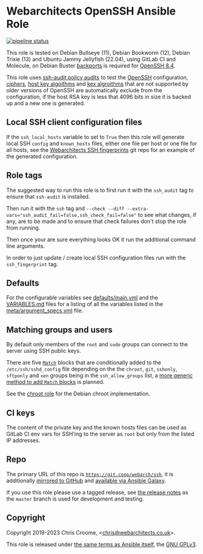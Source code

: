 # Webarchitects OpenSSH Ansible Role

[![pipeline status](https://git.coop/webarch/ssh/badges/master/pipeline.svg)](https://git.coop/webarch/ssh/-/commits/master)

This role is tested on Debian Bullseye (11), Debian Bookworm (12), Debian Trixie (13) and Ubuntu Jammy Jellyfish (22.04), using GitLab CI and Molecule, on Debian Buster [backports](https://backports.debian.org/) is required for [OpenSSH 8.4](https://packages.debian.org/buster-backports/openssh-server).

This role uses [ssh-audit policy audits](https://github.com/jtesta/ssh-audit#server-policy-audit-example) to test the [OpenSSH](https://www.openssh.com/) configuration, [ciphers](https://man.openbsd.org/sshd_config#Ciphers), [host key algoithms](https://man.openbsd.org/sshd_config#HostKeyAlgorithms) and [kex algroithms](https://man.openbsd.org/sshd_config#KexAlgorithms) that are not supported by older versions of OpenSSH are automatically exclude from the configuration, if the host RSA key is less that 4096 bits in size it is backed up and a new one is generated.

## Local SSH client configuration files

If the `ssh_local_hosts` variable to set to `True` then this role will generate local SSH `config` and `known_hosts` files, either one file per host or one file for all hosts, see the [Webarchitects SSH fingerprints](https://git.coop/webarch/webarch-ssh) git repo for an example of the generated configuration.

## Role tags

The suggested way to run this role is to first run it with the `ssh_audit` tag to ensure that `ssh-audit` is installed.

Then run it with the `ssh` tag and `--check --diff --extra-vars="ssh_audit_fail=false,ssh_check_fail=false"` to see what changes, if any, are to be made and to ensure that check failures don't stop the role from running.

Then once your are sure everything looks OK it run the additional command line arguments.

In order to just update / create local SSH configuration files run with the `ssh_fingerprint` tag.

## Defaults

For the configurable variables see [defaults/main.yml](defaults/main.yml) and the [VARIABLES.md](VARIABLES.md) files for a listing of all the variables listed in the [meta/argument_specs.yml](meta/argument_specs.yml) file.

## Matching groups and users

By default only members of the `root` and `sudo` groups can connect to the server using SSH public keys.

There are five [`Match`](https://man.openbsd.org/sshd_config#Match) blocks that are conditionally added to the `/etc/ssh/sshd_config` file depending on the the `chroot`, `git`, `sshonly`, `sftponly` and `xen` groups being in the `ssh_allow_groups` list, a [more generic method to add `Match` blocks](https://git.coop/webarch/ssh/-/issues/3) is planned.

See the [chroot role](https://git.coop/webarch/chroot) for the Debian chroot implementation.

## CI keys

The content of the private key and the known hosts files can be used as GitLab CI env vars for SSH'ing to the server as `root` but only from the listed IP addresses.

## Repo

The primary URL of this repo is [`https://git.coop/webarch/ssh`](https://git.coop/webarch/ssh), it is additionally [mirrored to GitHub](https://github.com/webarch-coop/ansible-role-ssh) and [available via Ansible Galaxy](https://galaxy.ansible.com/ui/standalone/roles/chriscroome/ssh/).

If you use this role please use a tagged release, see [the release notes](https://git.coop/webarch/ssh/-/releases) as the `master` branch is used for development and testing.

## Copyright

Copyright 2019-2023 Chris Croome, &lt;[chris@webarchitects.co.uk](mailto:chris@webarchitects.co.uk)&gt;.

This role is released under [the same terms as Ansible itself](https://github.com/ansible/ansible/blob/devel/COPYING), the [GNU GPLv3](LICENSE).
